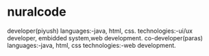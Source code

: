 # nuralcode
developer(piyush)
languages:-java, html, css.
technologies:-ui/ux developer, embidded system,web development.
co-developer(paras)
languages:-java, html, css
technologies:-web development.


